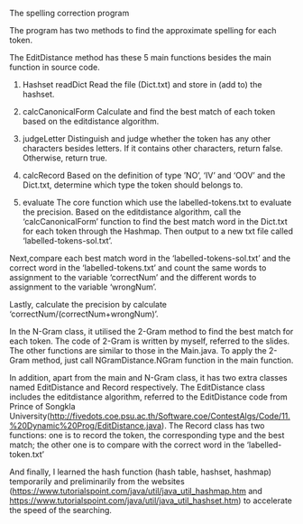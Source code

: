 The spelling correction program 

The program has two methods to find the approximate spelling for each token.

The EditDistance method has these 5 main functions besides the main function in source code.

1. Hashset <string> readDict
Read the file (Dict.txt) and store in (add to) the hashset. 

2. calcCanonicalForm 
Calculate and find the best match of each token based on the editdistance algorithm.

3. judgeLetter
Distinguish and judge whether the token has any other characters besides letters. If it contains other characters, return false. Otherwise, return true.

4. calcRecord
Based on the definition of type ’NO’, ‘IV’ and ‘OOV’ and the Dict.txt, determine which type the token should belongs to.  

5. evaluate
The core function which use the labelled-tokens.txt to evaluate the precision. Based on the editdistance algorithm, call the ‘calcCanonicalForm’ function to find the best match word in the Dict.txt for each token through the Hashmap. Then output to a new txt file called ‘labelled-tokens-sol.txt’.

Next,compare each best match word in the ‘labelled-tokens-sol.txt’ and the correct word in the ‘labelled-tokens.txt’ and count the same words to assignment to the variable ‘correctNum’ and the different words to assignment to the variable ‘wrongNum’.

Lastly, calculate the precision by calculate ‘correctNum/(correctNum+wrongNum)’.



In the N-Gram class, it utilised the 2-Gram method to find the best match for each token. The code of 2-Gram is written by myself, referred to the slides. The other functions are similar to those in the Main.java. To apply the 2-Gram method, just call NGramDistance.NGram function in the main function.

In addition, apart from the main and N-Gram class, it has two extra classes named EditDistance and Record respectively. The EditDistance class includes the editdistance algorithm, referred to the EditDistance code from Prince of Songkla University(http://fivedots.coe.psu.ac.th/Software.coe/ContestAlgs/Code/11.%20Dynamic%20Prog/EditDistance.java). The Record class has two functions: one is to record the token, the corresponding type and the best match; the other one is to compare with the correct word in the ‘labelled-token.txt’ 

And finally, I learned the hash function (hash table, hashset, hashmap) temporarily and preliminarily from the websites (https://www.tutorialspoint.com/java/util/java_util_hashmap.htm and https://www.tutorialspoint.com/java/util/java_util_hashset.htm) to accelerate the speed of the searching. 